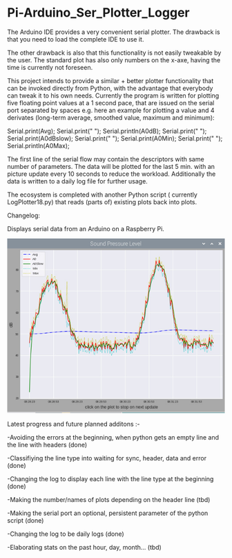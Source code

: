 # Pi-Arduino_Ser_Plotter_Logger
The Arduino IDE provides a very convenient serial plotter. The drawback is that you need to load the complete IDE to use it.

The other drawback is also that this functionality is not easily tweakable by the user.
The standard plot has also only numbers on the x-axe, having the time is currently not foreseen.

This project intends to provide a similar + better plotter functionality that can be invoked directly from Python, with the advantage that everybody can tweak it to his own needs.
Currently the program is written for plotting five floating point values at a 1 second pace, that are issued on the serial port separated by spaces e.g. here an example for plotting a value and 4 derivates (long-term average, smoothed value, maximum and minimum):

Serial.print(Avg);  Serial.print(" "); Serial.println(A0dB); Serial.print(" "); Serial.print(A0dBslow); Serial.print(" "); Serial.print(A0Min);   Serial.print(" "); Serial.println(A0Max); 

The first line of the serial flow may contain the descriptors with same number of  parameters.
The data will be plotted for the last 5 min. with an picture update every 10 seconds to reduce the workload.
Additionally the data is written to a daily log file for further usage.

The ecosystem is completed with another Python script ( currently LogPlotter18.py) that reads (parts of) existing plots back into plots.





Changelog:

Displays serial data from an Arduino on a Raspberry Pi.

![screenshot](plot.jpg)

Latest progress and future planned additons :-

-Avoiding the errors at the beginning, when python gets an empty line and the line with headers (done)

-Classifiying the line type into waiting for sync, header, data and error (done)

-Changing the log to display each line with the line type at the beginning (done)

-Making the number/names of plots depending on the header line (tbd)

-Making the serial port an optional, persistent parameter of the python script (done)

-Changing the log to be daily logs (done)

-Elaborating stats on the past hour, day, month... (tbd)



